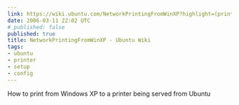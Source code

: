 ```yaml
---
link: https://wiki.ubuntu.com/NetworkPrintingFromWinXP?highlight=(printer)%7C(share)
date: 2006-03-11 22:02 UTC
# published: false
published: true
title: NetworkPrintingFromWinXP - Ubuntu Wiki
tags:
- ubuntu
- printer
- setup
- config
---
```


How to print from Windows XP to a printer being served from Ubuntu
